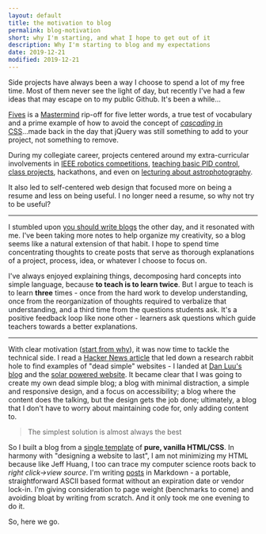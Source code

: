 ```yaml
---
layout: default
title: the motivation to blog
permalink: blog-motivation
short: why I'm starting, and what I hope to get out of it
description: Why I'm starting to blog and my expectations
date: 2019-12-21
modified: 2019-12-21
---
```

Side projects have always been a way I choose to spend a lot of my free time. Most of them never see the light of day, but recently I've had a few ideas that may escape on to my public Github. It's been a while...

[Fives](https://github.com/jondolan/fives) is a [Mastermind](https://en.wikipedia.org/wiki/Mastermind_(board_game)) rip-off for five letter words, a true test of vocabulary and a prime example of how to avoid the concept of [*cascading* in CSS](https://github.com/jondolan/fives/blob/gh-pages/styles/style.css)...made back in the day that jQuery was still something to add to your project, not something to remove.

During my collegiate career, projects centered around my extra-curricular involvements in [IEEE robotics competitions](https://github.com/jondolan/arduino-pid), [teaching basic PID control](https://github.com/jondolan/tutorials/blob/master/controls/PWMthroughPID/FromPWMtoPID.md), [class projects](https://github.com/jondolan/auto-a-sketch), hackathons, and even on [lecturing about astrophotography](https://github.com/jondolan/tutorials/tree/master/astrophotography).

It also led to self-centered web design that focused more on being a resume and less on being useful. I no longer need a resume, so why not try to be useful?

***

I stumbled upon [you should write blogs](https://sites.google.com/site/steveyegge2/you-should-write-blogs) the other day, and it resonated with me. I've been taking more notes to help organize my creativity, so a blog seems like a natural extension of that habit. I hope to spend time concentrating thoughts to create posts that serve as thorough explanations of a project, process, idea, or whatever I choose to focus on.

I've always enjoyed explaining things, decomposing hard concepts into simple language, because **to teach is to learn twice**. But I argue to teach is to learn **three** times - once from the hard work to develop understanding, once from the reorganization of thoughts required to verbalize that understanding, and a third time from the questions students ask. It's a positive feedback loop like none other - learners ask questions which guide teachers towards a better explanations.

***

With clear motivation ([start from why](https://www.ted.com/talks/simon_sinek_how_great_leaders_inspire_action?language=en)), it was now time to tackle the technical side. I read a [Hacker News article](https://news.ycombinator.com/item?id=21840140) that led down a research rabbit hole to find examples of "dead simple" websites - I landed at [Dan Luu's blog](https://danluu.com/web-bloat/) and the [solar powered website](https://solar.lowtechmagazine.com/2018/09/how-to-build-a-lowtech-website/). It became clear that I was going to create my own dead simple blog; a blog with minimal distraction, a simple and responsive design, and a focus on accessibility; a blog where the content does the talking, but the design gets the job done; ultimately, a blog that I don't have to worry about maintaining code for, only adding content to.

> The simplest solution is almost always the best

So I built a blog from a [single template](https://github.com/jondolan/jondolan.github.io/blob/master/_layouts/default.html) of **pure, vanilla HTML/CSS**. In harmony with "designing a website to last", I am not minimizing my HTML because like Jeff Huang, I too can trace my computer science roots back to *right click->view source*. I'm writing [posts](https://github.com/jondolan/jondolan.github.io/blob/master/_posts/2019-12-21-Motivation.md) in Markdown - a portable, straightforward ASCII based format without an expiration date or vendor lock-in. I'm giving consideration to page weight (benchmarks to come) and avoiding bloat by writing from scratch. And it only took me one evening to do it.

So, here we go.